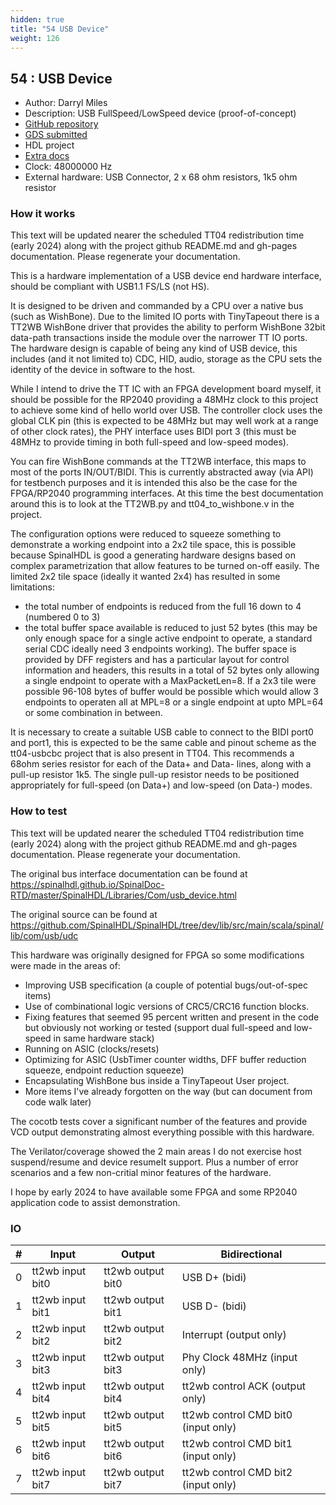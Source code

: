 ```yaml
---
hidden: true
title: "54 USB Device"
weight: 126
---
```


## 54 : USB Device

* Author: Darryl Miles
* Description: USB FullSpeed/LowSpeed device (proof-of-concept)
* [GitHub repository](https://github.com/dlmiles/tt04-poc-usbdev)
* [GDS submitted](https://github.com/dlmiles/tt04-poc-usbdev/actions/runs/6119888981)
* HDL project
* [Extra docs](https://dlmiles.github.io/tt04-poc-usbdev/)
* Clock: 48000000 Hz
* External hardware: USB Connector, 2 x 68 ohm resistors, 1k5 ohm resistor



### How it works

This text will be updated nearer the scheduled TT04 redistribution time (early 2024) along with the project github
README.md and gh-pages documentation.  Please regenerate your documentation.

This is a hardware implementation of a USB device end hardware interface, should be compliant with USB1.1 FS/LS (not HS).

It is designed to be driven and commanded by a CPU over a native bus (such as WishBone).  Due to the limited IO ports with
TinyTapeout there is a TT2WB WishBone driver that provides the ability to perform WishBone 32bit data-path transactions
inside the module over the narrower TT IO ports.  The hardware design is capable of being any kind of USB device, this
includes (and it not limited to) CDC, HID, audio, storage as the CPU sets the identity of the device in software to the host.

While I intend to drive the TT IC with an FPGA development board myself, it should be possible for the RP2040 providing a 48MHz clock
to this project to achieve some kind of hello world over USB.
The controller clock uses the global CLK pin (this is expected to be 48MHz but may well work at a range of other clock rates), the
PHY interface uses BIDI port 3 (this must be 48MHz to provide timing in both full-speed and low-speed modes).

You can fire WishBone commands at the TT2WB interface, this maps to most of the ports IN/OUT/BIDI.
This is currently abstracted away (via API) for testbench purposes and it is intended this also be the case for the FPGA/RP2040
programming interfaces.  At this time the best documentation around this is to look at the TT2WB.py and tt04_to_wishbone.v
in the project.

The configuration options were reduced to squeeze something to demonstrate a working endpoint into a 2x2 tile space,
this is possible because SpinalHDL is good a generating hardware designs based on complex parametrization that allow
features to be turned on-off easily.
The limited 2x2 tile space (ideally it wanted 2x4) has resulted in some limitations:

* the total number of endpoints is reduced from the full 16 down to 4 (numbered 0 to 3)
* the total buffer space available is reduced to just 52 bytes (this may be only enough space for a single active endpoint to operate,
  a standard serial CDC ideally need 3 endpoints working).  The buffer space is provided by DFF registers and has a particular layout for
  control information and headers, this results in a total of 52 bytes only allowing a single endpoint to operate with a MaxPacketLen=8.
  If a 2x3 tile were possible 96-108 bytes of buffer would be possible which would allow 3 endpoints to operaten all at MPL=8 or a
  single endpoint at upto MPL=64 or some combination in between.

It is necessary to create a suitable USB cable to connect to the BIDI port0 and port1, this is expected to be the same cable
and pinout scheme as the tt04-usbcbc project that is also present in TT04.  This recommends a 68ohm series resistor for each of
the Data+ and Data- lines, along with a pull-up resistor 1k5.  The single pull-up resistor needs to be positioned appropriately for
full-speed (on Data+) and low-speed (on Data-) modes.


### How to test

This text will be updated nearer the scheduled TT04 redistribution time (early 2024) along with the project github
README.md and gh-pages documentation.  Please regenerate your documentation.

The original bus interface documentation can be found at https://spinalhdl.github.io/SpinalDoc-RTD/master/SpinalHDL/Libraries/Com/usb_device.html

The original source can be found at https://github.com/SpinalHDL/SpinalHDL/tree/dev/lib/src/main/scala/spinal/lib/com/usb/udc

This hardware was originally designed for FPGA so some modifications were made in the areas of:

* Improving USB specification (a couple of potential bugs/out-of-spec items)
* Use of combinational logic versions of CRC5/CRC16 function blocks.
* Fixing features that seemed 95 percent written and present in the code but obviously not working or tested (support
  dual full-speed and low-speed in same hardware stack)
* Running on ASIC (clocks/resets)
* Optimizing for ASIC (UsbTimer counter widths, DFF buffer reduction squeeze, endpoint reduction squeeze)
* Encapsulating WishBone bus inside a TinyTapeout User project.
* More items I've already forgotten on the way (but can document from code walk later)

The cocotb tests cover a significant number of the features and provide VCD output demonstrating almost everything possible with this hardware.

The Verilator/coverage showed the 2 main areas I do not exercise host suspend/resume and device resumeIt support.
Plus a number of error scenarios and a few non-critial minor features of the hardware.

I hope by early 2024 to have available some FPGA and some RP2040 application code to assist demonstration.


### IO

| # | Input        | Output       | Bidirectional      |
|---|--------------|--------------| -------------------|
| 0 | tt2wb input bit0  | tt2wb output bit0 | USB D+ (bidi) |
| 1 | tt2wb input bit1  | tt2wb output bit1 | USB D- (bidi) |
| 2 | tt2wb input bit2  | tt2wb output bit2 | Interrupt (output only) |
| 3 | tt2wb input bit3  | tt2wb output bit3 | Phy Clock 48MHz (input only) |
| 4 | tt2wb input bit4  | tt2wb output bit4 | tt2wb control ACK (output only) |
| 5 | tt2wb input bit5  | tt2wb output bit5 | tt2wb control CMD bit0 (input only) |
| 6 | tt2wb input bit6  | tt2wb output bit6 | tt2wb control CMD bit1 (input only) |
| 7 | tt2wb input bit7  | tt2wb output bit7 | tt2wb control CMD bit2 (input only) |
